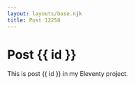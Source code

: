 ```yaml
---
layout: layouts/base.njk
title: Post 12258
---
```


# Post {{ id }}

This is post {{ id }} in my Eleventy project.
